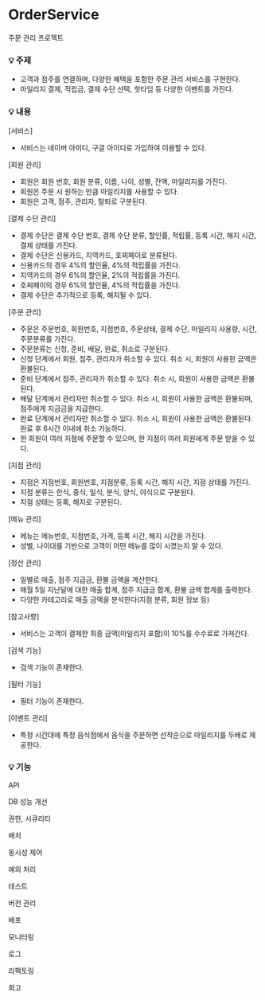 # OrderService
주문 관리 프로젝트

### 💡 주제
- 고객과 점주를 연결하며, 다양한 혜택을 포함한 주문 관리 서비스를 구현한다.
- 마일리지 결제, 적립금, 결제 수단 선택, 핫타임 등 다양한 이벤트를 가진다.

### 💡 내용
[서비스]

- 서비스는 네이버 아이디, 구글 아이디로 가입하여 이용할 수 있다.

[회원 관리]

- 회원은 회원 번호, 회원 분류, 이름, 나이, 성별, 잔액, 마일리지를 가진다.
- 회원은 주문 시 원하는 만큼 마일리지를 사용할 수 있다.
- 회원은 고객, 점주, 관리자, 탈퇴로 구분된다.

[결제 수단 관리]

- 결제 수단은 결제 수단 번호, 결제 수단 분류, 할인률, 적립률, 등록 시간, 해지 시간, 결제 상태를 가진다.
- 결제 수단은 신용카드, 지역카드, 호찌페이로 분류된다.
- 신용카드의 경우 4%의 할인율, 4%의 적립률을 가진다.
- 지역카드의 경우 6%의 할인율, 2%의 적립률을 가진다.
- 호찌페이의 경우 6%의 할인율, 4%의 적립률을 가진다.
- 결제 수단은 추가적으로 등록, 해지될 수 있다.

[주문 관리]

- 주문은 주문번호, 회원번호, 지점번호, 주문상태, 결제 수단, 마일리지 사용량, 시간, 주문분류를 가진다.
- 주문분류는 신청, 준비, 배달, 완료, 취소로 구분된다.
- 신청 단계에서 회원, 점주, 관리자가 취소할 수 있다. 취소 시, 회원이 사용한 금액은 환불된다.
- 준비 단계에서 점주, 관리자가 취소할 수 있다. 취소 시, 회원이 사용한 금액은 환불된다.
- 배달 단계에서 관리자만 취소할 수 있다. 취소 시, 회원이 사용한 금액은 환불되며, 점주에게 지금금을 지급한다.
- 완료 단계에서 관리자만 취소할 수 있다. 취소 시, 회원이 사용한 금액은 환불된다. 완료 후 6시간 이내에 취소 가능하다.
- 한 회원이 여러 지점에 주문할 수 있으며, 한 지점이 여러 회원에게 주문 받을 수 있다.

[지점 관리]

- 지점은 지점번호, 회원번호, 지점분류, 등록 시간, 해지 시간, 지점 상태를 가진다.
- 지점 분류는 한식, 중식, 일식, 분식, 양식, 야식으로 구분된다.
- 지점 상태는 등록, 해지로 구분된다.

[메뉴 관리]

- 메뉴는 메뉴번호, 지점번호, 가격, 등록 시간, 해지 시간을 가진다.
- 성별, 나이대를 기반으로 고객이 어떤 메뉴를 많이 시켰는지 알 수 있다.

[정산 관리]

- 일별로 매출, 점주 지급금, 환불 금액을 계산한다.
- 매월 5일 지난달에 대한 매출 합계, 점주 지급금 합계, 환불 금액 합계를 출력한다.
- 다양한 카테고리로 매출 금액을 분석한다(지점 분류, 회원 정보 등)

[참고사항]

- 서비스는 고객이 결제한 최종 금액(마일리지 포함)의 10%를 수수료로 가져간다.

[검색 기능]

- 검색 기능이 존재한다.

[필터 기능]

- 필터 기능이 존재한다.

[이벤트 관리]

- 특정 시간대에 특정 음식점에서 음식을 주문하면 선착순으로 마일리지를 두배로 제공한다.

### 💡 기능

API

DB 성능 개선

권한, 시큐리티

배치

동시성 제어

예외 처리

테스트

버전 관리

배포

모니터링

로그

리팩토링

회고
